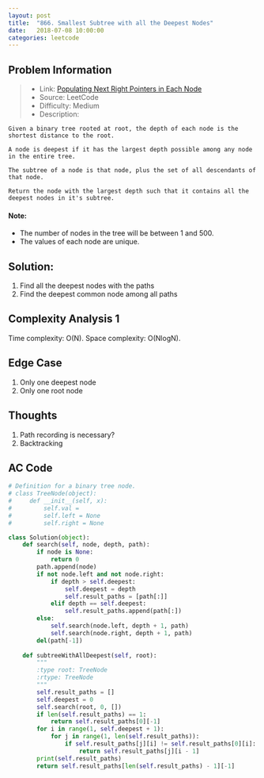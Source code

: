 ```yaml
---
layout: post
title:  "866. Smallest Subtree with all the Deepest Nodes"
date:   2018-07-08 10:00:00
categories: leetcode
---
```



## Problem Information

> * Link: [Populating Next Right Pointers in Each Node](https://leetcode.com/problems/populating-next-right-pointers-in-each-node/description/)
> * Source: LeetCode
> * Difficulty: Medium
> * Description: 


```
Given a binary tree rooted at root, the depth of each node is the shortest distance to the root.

A node is deepest if it has the largest depth possible among any node in the entire tree.

The subtree of a node is that node, plus the set of all descendants of that node.

Return the node with the largest depth such that it contains all the deepest nodes in it's subtree.

```

#### Note:

* The number of nodes in the tree will be between 1 and 500.
* The values of each node are unique. 

## Solution:
1. Find all the deepest nodes with the paths
2. Find the deepest common node among all paths

## Complexity Analysis 1
Time complexity: O(N). Space complexity: O(NlogN).

## Edge Case
1. Only one deepest node
2. Only one root node

## Thoughts
1. Path recording is necessary?
2. Backtracking

## AC Code

``` python
# Definition for a binary tree node.
# class TreeNode(object):
#     def __init__(self, x):
#         self.val = 
#         self.left = None
#         self.right = None

class Solution(object):
    def search(self, node, depth, path):
        if node is None:
            return 0
        path.append(node)
        if not node.left and not node.right:
            if depth > self.deepest:
                self.deepest = depth
                self.result_paths = [path[:]]
            elif depth == self.deepest:
                self.result_paths.append(path[:])
        else:
            self.search(node.left, depth + 1, path)
            self.search(node.right, depth + 1, path)
        del(path[-1])    
    
    def subtreeWithAllDeepest(self, root):
        """
        :type root: TreeNode
        :rtype: TreeNode
        """
        self.result_paths = []
        self.deepest = 0
        self.search(root, 0, [])
        if len(self.result_paths) == 1:
            return self.result_paths[0][-1]
        for i in range(1, self.deepest + 1):
            for j in range(1, len(self.result_paths)):
                if self.result_paths[j][i] != self.result_paths[0][i]:
                    return self.result_paths[j][i - 1]
        print(self.result_paths)
        return self.result_paths[len(self.result_paths) - 1][-1]
        
```



[jekyll-docs]: https://jekyllrb.com/docs/home
[jekyll-gh]:   https://github.com/jekyll/jekyll
[jekyll-talk]: https://talk.jekyllrb.com/

